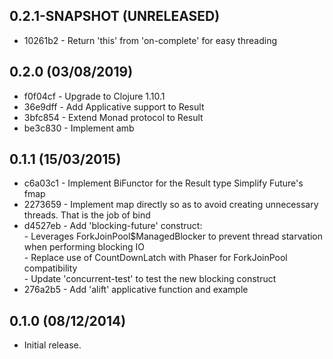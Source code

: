 ## 0.2.1-SNAPSHOT (UNRELEASED)

- 10261b2 - Return 'this' from 'on-complete' for easy threading

## 0.2.0 (03/08/2019)

- f0f04cf - Upgrade to Clojure 1.10.1
- 36e9dff - Add Applicative support to Result
- 3bfc854 - Extend Monad protocol to Result
- be3c830 - Implement amb

## 0.1.1 (15/03/2015)

- c6a03c1 - Implement BiFunctor for the Result type Simplify Future's fmap
- 2273659 - Implement map directly so as to avoid creating unnecessary threads. That is the job of bind
- d4527eb - Add 'blocking-future' construct:   
          - Leverages ForkJoinPool$ManagedBlocker to prevent thread starvation when performing blocking IO   
          - Replace use of CountDownLatch with Phaser for ForkJoinPool compatibility   
          - Update 'concurrent-test' to test the new blocking construct
- 276a2b5 - Add 'alift' applicative function and example


## 0.1.0 (08/12/2014)

- Initial release.
